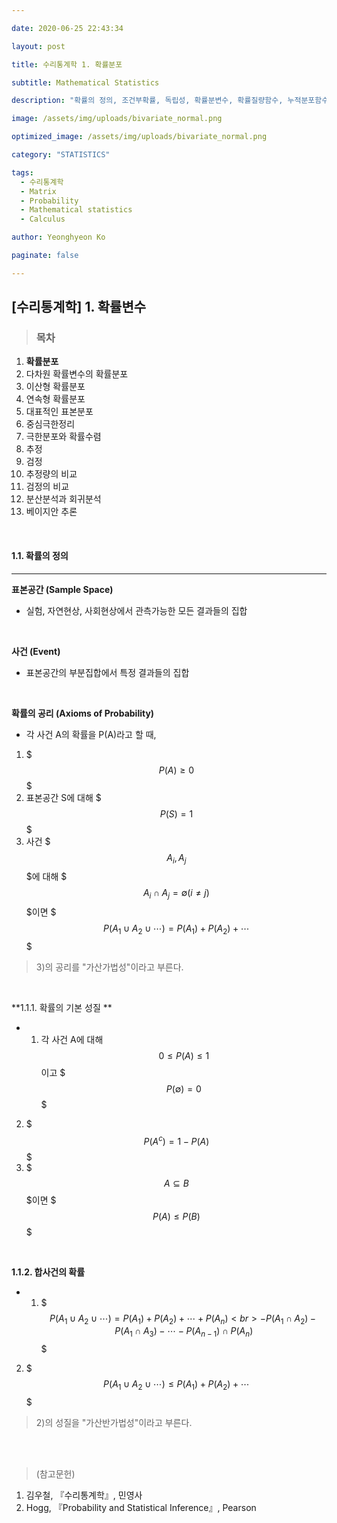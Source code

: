 ```yaml
---

date: 2020-06-25 22:43:34

layout: post

title: 수리통계학 1. 확률분포

subtitle: Mathematical Statistics

description: "확률의 정의, 조건부확률, 독립성, 확률분변수, 확률질량함수, 누적분포함수, 적률생성함수"

image: /assets/img/uploads/bivariate_normal.png

optimized_image: /assets/img/uploads/bivariate_normal.png

category: "STATISTICS"

tags:
  - 수리통계학
  - Matrix
  - Probability
  - Mathematical statistics
  - Calculus

author: Yeonghyeon Ko

paginate: false

---
```


## [수리통계학] 1. 확률변수

>### 목차
1. **확률분포**
2. 다차원 확률변수의 확률분포
3. 이산형 확률분포
4. 연속형 확률분포
5. 대표적인 표본분포
6. 중심극한정리
7. 극한분포와 확률수렴
8. 추정
9. 검정
10. 추정량의 비교
11. 검정의 비교
12. 분산분석과 회귀분석
13. 베이지안 추론


<br>

#### 1.1. 확률의 정의
___
**표본공간 (Sample Space)**
- 실험, 자연현상, 사회현상에서 관측가능한 모든 결과들의 집합

<br>

**사건 (Event)**
- 표본공간의 부분집합에서 특정 결과들의 집합

<br>


**확률의 공리 (Axioms of Probability)**
- 각 사건 A의 확률을 P(A)라고 할 때, <br>
1) $$$P(A)\geq0$$$ <br>
2) 표본공간 S에 대해 $$$P(S)=1$$$ <br>
3) 사건 $$$A_i, A_j$$$에 대해 $$$A_i\cap A_j=\emptyset (i\neq j)$$$이면 $$$P(A_1\cup A_2 \cup \cdots)=P(A_1)+P(A_2)+\cdots$$$
> 3)의 공리를 "가산가법성"이라고 부른다.


<br>

**1.1.1. 확률의 기본 성질 **
- 1) 각 사건 A에 대해 $$0 \leq P(A) \leq1$$이고 $$$P(\emptyset)=0$$$ <br>
2) $$$P(A^c) = 1-P(A)$$$ <br>
3) $$$A\subseteq B$$$이면 $$$P(A)\leq P(B)$$$

<br>

**1.1.2. 합사건의 확률**
- 1) $$$P(A_1\cup A_2 \cup \cdots) = P(A_1) + P(A_2) + \cdots + P(A_n) <br> - P(A_1 \cap A_2) - P(A_1 \cap A_3) - \cdots - P(A_{n-1}) \cap P(A_n)$$$  <br>
2) $$$P(A_1 \cup A_2 \cup \cdots) \leq P(A_1) + P(A_2) + \cdots$$$ <br>
> 2)의 성질을 "가산반가법성"이라고 부른다.






<br>
<br>

>(참고문헌)
 1. 김우철, 『수리통계학』, 민영사
 2. Hogg, 『Probability and Statistical Inference』, Pearson
